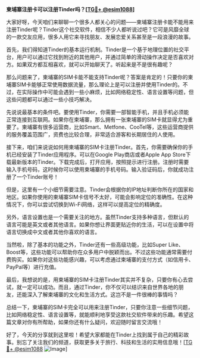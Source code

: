**柬埔寨注册卡可以注册Tinder吗？[[TG💪+ @esim1088](https://t.me/s/esim1088)]**

大家好呀，今天咱们来聊聊一个很多人都关心的问题——柬埔寨注册卡能不能用来注册Tinder呢？Tinder这个社交软件，相信不少人都听说过吧？它可是风靡全球的一款交友应用，很多人用它来寻找朋友、发展恋爱关系甚至是一段浪漫的故事。

首先，我们得知道Tinder的基本运行机制。Tinder是一个基于地理位置的社交平台，用户可以通过它找到附近的其他用户，并通过简单的滑动操作决定是否喜欢对方。如果双方都互相喜欢，就可以开始聊天了。听起来是不是很有趣呢？

那么问题来了，柬埔寨的SIM卡能不能支持Tinder呢？答案是肯定的！只要你的柬埔寨SIM卡能够正常使用数据流量，那么理论上是可以注册并使用Tinder的。不过，在实际操作中可能会遇到一些小麻烦，比如网络稳定性、语言设置等问题，但这些问题都可以通过一些小技巧解决。

先说说最基本的条件吧。要使用Tinder，你需要一部智能手机，并且手机必须能正常连接到互联网。如果你在柬埔寨，那么拥有一张柬埔寨的SIM卡就显得尤为重要了。柬埔寨有很多运营商，比如Smart、Metfone、CooTel等，这些运营商提供的服务覆盖范围广，资费也比较合理，非常适合游客和长期居住的人使用。

接下来，咱们来说说如何用柬埔寨的SIM卡注册Tinder。首先，你需要确保你的手机已经安装了Tinder应用程序。可以在Google Play商店或者Apple App Store下载最新版本的Tinder。下载完成后，打开应用，按照提示进行注册。注册时需要输入手机号码，这时候你可以使用柬埔寨的手机号码。输入验证码后，你就成功注册了一个Tinder账号！

但是，这里有一个小细节需要注意。Tinder会根据你的IP地址判断你所在的国家和地区。如果你使用的柬埔寨SIM卡信号不太好，可能会影响定位的准确性。在这种情况下，你可以尝试切换到Wi-Fi网络，这样可以提高定位的精确度。

另外，语言设置也是一个需要关注的地方。虽然Tinder支持多种语言，但默认的语言可能是英文或者其他语言。如果你想让界面更贴近你的生活，可以在设置中将语言切换成中文或者其他你喜欢的语言。

当然啦，除了基本的功能之外，Tinder还有一些高级功能，比如Super Like、Boost等，这些功能可以帮助你在众多用户中脱颖而出。不过这些功能通常需要付费购买。如果你对这些功能感兴趣，可以考虑通过柬埔寨的支付方式（如信用卡、PayPal等）进行充值。

最后，我想说的是，用柬埔寨的SIM卡注册Tinder其实并不复杂，只要你有心去尝试，就一定可以成功。而且，通过Tinder，你不仅可以结识来自世界各地的朋友，还能深入了解柬埔寨的文化和生活方式。这岂不是一件很棒的事情吗？

总结一下，柬埔寨的SIM卡完全可以用来注册Tinder，只要你注意一些细节问题，比如网络稳定性、语言设置等，就能顺利地享受这款社交软件带来的乐趣。希望这篇文章对你有所帮助，如果你还有什么疑问，欢迎随时留言交流哦！

好了，今天的分享就到这里啦！希望大家都能在Tinder上找到属于自己的精彩故事。别忘了关注我们的频道，获取更多关于旅行、科技和生活的实用信息哦！[[TG💪+ @esim1088](https://t.me/s/esim1088) ![Image](https://i.postimg.cc/4NQfJmqS/Snipaste-2025-05-13-00-14-12.png)]